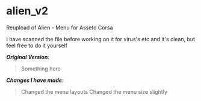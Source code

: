 # alien_v2
Reupload of Alien - Menu for Asseto Corsa

I have scanned the file before working on it for virus's etc and it's clean, but feel free to do it yourself

***Original Version***:
>Something here

***Changes I have made***:
>Changed the menu layouts 
>Changed the menu size slightly
